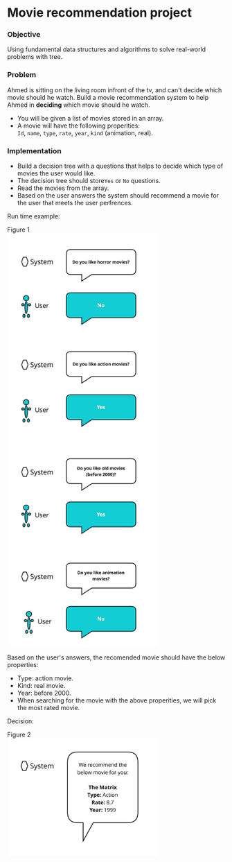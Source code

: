 # Movie recommendation project


### Objective
Using fundamental data structures and algorithms to solve real-world problems with tree.


### Problem    
Ahmed is sitting on the living room infront of the tv, and can't decide which movie should he watch. Build a movie recommendation system to help Ahmed in **deciding** which movie should he watch.

- You will be given a list of movies stored in an array.    
- A movie will have the following properities:   
`Id`, `name`, `type`, `rate`, `year`, `kind` (animation, real).

### Implementation
   
- Build a decision tree with a questions that helps to decide which type of movies the user would like.
- The decision tree should store`Yes` or `No` questions.
- Read the movies from the array.
- Based on the user answers the system should recommend a movie for the user that meets the user perfrences.

Run time example:

Figure 1    
<img width="350" alt="Example" src="https://github.com/SAFCSP-Team/movie-recommendation-project/blob/main/images/movie%20recomendation%20system.jpg">

   
Based on the user's answers, the recomended movie should have the below properties:

- Type: action movie.
- Kind: real movie.
- Year: before 2000.
- When searching for the movie with the above properities, we will pick the most rated movie.

Decision:

Figure 2    
<img width="350" alt="Example" src="https://github.com/SAFCSP-Team/movie-recommendation-project/blob/main/images/Decision.jpg">





